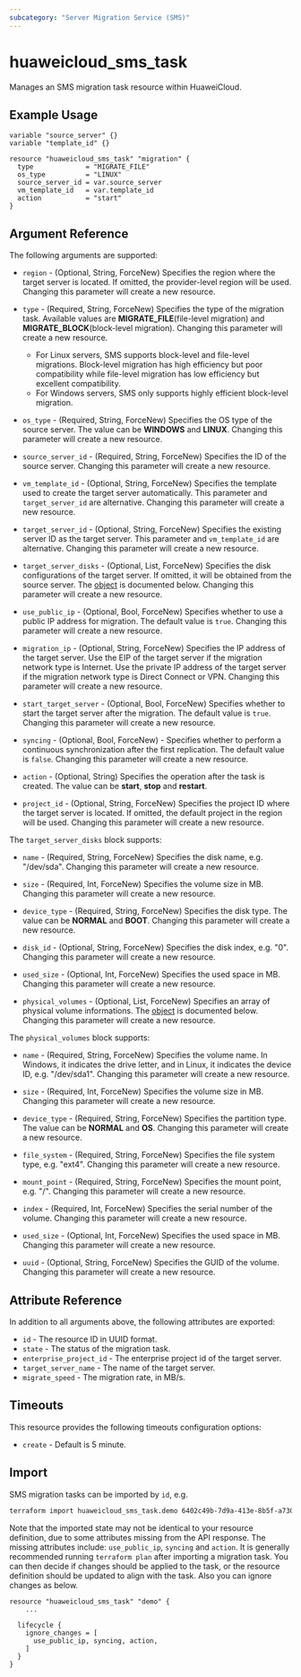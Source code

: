 ```yaml
---
subcategory: "Server Migration Service (SMS)"
---
```


# huaweicloud_sms_task

Manages an SMS migration task resource within HuaweiCloud.

## Example Usage

```hcl
variable "source_server" {}
variable "template_id" {}

resource "huaweicloud_sms_task" "migration" {
  type             = "MIGRATE_FILE"
  os_type          = "LINUX"
  source_server_id = var.source_server
  vm_template_id   = var.template_id
  action           = "start"
}
```

## Argument Reference

The following arguments are supported:

* `region` - (Optional, String, ForceNew) Specifies the region where the target server is located.
  If omitted, the provider-level region will be used. Changing this parameter will create a new resource.

* `type` - (Required, String, ForceNew) Specifies the type of the migration task. Available values are
  **MIGRATE_FILE**(file-level migration) and **MIGRATE_BLOCK**(block-level migration).
  Changing this parameter will create a new resource.

  + For Linux servers, SMS supports block-level and file-level migrations. Block-level migration has
    high efficiency but poor compatibility while file-level migration has low efficiency but excellent compatibility.
  + For Windows servers, SMS only supports highly efficient block-level migration.

* `os_type` - (Required, String, ForceNew) Specifies the OS type of the source server. The value can be **WINDOWS** and **LINUX**.
  Changing this parameter will create a new resource.

* `source_server_id` - (Required, String, ForceNew) Specifies the ID of the source server.
  Changing this parameter will create a new resource.

* `vm_template_id` - (Optional, String, ForceNew) Specifies the template used to create the target server automatically.
   This parameter and `target_server_id` are alternative. Changing this parameter will create a new resource.

* `target_server_id` - (Optional, String, ForceNew) Specifies the existing server ID as the target server.
   This parameter and `vm_template_id` are alternative. Changing this parameter will create a new resource.

* `target_server_disks` - (Optional, List, ForceNew) Specifies the disk configurations of the target server.
  If omitted, it will be obtained from the source server. The [object](#target_server_disks_object)
  is documented below. Changing this parameter will create a new resource.

* `use_public_ip` - (Optional, Bool, ForceNew) Specifies whether to use a public IP address for migration.
  The default value is `true`. Changing this parameter will create a new resource.

* `migration_ip` - (Optional, String, ForceNew) Specifies the IP address of the target server.
  Use the EIP of the target server if the migration network type is Internet.
  Use the private IP address of the target server if the migration network type is Direct Connect or VPN.
  Changing this parameter will create a new resource.

* `start_target_server` - (Optional, Bool, ForceNew) Specifies whether to start the target server after the migration.
  The default value is `true`. Changing this parameter will create a new resource.

* `syncing` - (Optional, Bool, ForceNew) - Specifies whether to perform a continuous synchronization after the first replication.
  The default value is `false`. Changing this parameter will create a new resource.

* `action` - (Optional, String) Specifies the operation after the task is created.
  The value can be **start**, **stop** and **restart**.

* `project_id` - (Optional, String, ForceNew) Specifies the project ID where the target server is located.
  If omitted, the default project in the region will be used. Changing this parameter will create a new resource.

<a name="target_server_disks_object"></a>
The `target_server_disks` block supports:

* `name` - (Required, String, ForceNew) Specifies the disk name, e.g. "/dev/sda".
  Changing this parameter will create a new resource.

* `size` - (Required, Int, ForceNew) Specifies the volume size in MB. Changing this parameter will create a new resource.

* `device_type` - (Required, String, ForceNew) Specifies the disk type. The value can be **NORMAL** and **BOOT**.
  Changing this parameter will create a new resource.

* `disk_id` - (Optional, String, ForceNew) Specifies the disk index, e.g. "0".
  Changing this parameter will create a new resource.

* `used_size` - (Optional, Int, ForceNew) Specifies the used space in MB. Changing this parameter will create a new resource.

* `physical_volumes` - (Optional, List, ForceNew) Specifies an array of physical volume informations.
  The [object](#physical_volumes_object) is documented below. Changing this parameter will create a new resource.

<a name="physical_volumes_object"></a>
The `physical_volumes` block supports:

* `name` - (Required, String, ForceNew) Specifies the volume name. In Windows, it indicates the drive letter,
  and in Linux, it indicates the device ID, e.g. "/dev/sda1".
  Changing this parameter will create a new resource.

* `size` - (Required, Int, ForceNew) Specifies the volume size in MB. Changing this parameter will create a new resource.

* `device_type` - (Required, String, ForceNew) Specifies the partition type. The value can be **NORMAL** and **OS**.
  Changing this parameter will create a new resource.

* `file_system` - (Required, String, ForceNew) Specifies the file system type, e.g. "ext4".
  Changing this parameter will create a new resource.

* `mount_point` - (Required, String, ForceNew) Specifies the mount point, e.g. "/".
  Changing this parameter will create a new resource.

* `index` - (Required, Int, ForceNew) Specifies the serial number of the volume.
  Changing this parameter will create a new resource.

* `used_size` - (Optional, Int, ForceNew) Specifies the used space in MB.
  Changing this parameter will create a new resource.

* `uuid` - (Optional, String, ForceNew) Specifies the GUID of the volume.
  Changing this parameter will create a new resource.

## Attribute Reference

In addition to all arguments above, the following attributes are exported:

* `id` - The resource ID in UUID format.
* `state` - The status of the migration task.
* `enterprise_project_id` - The enterprise project id of the target server.
* `target_server_name` - The name of the target server.
* `migrate_speed` - The migration rate, in MB/s.

## Timeouts

This resource provides the following timeouts configuration options:

* `create` - Default is 5 minute.

## Import

SMS migration tasks can be imported by `id`, e.g.

```sh
terraform import huaweicloud_sms_task.demo 6402c49b-7d9a-413e-8b5f-a7307f7d5679
```

Note that the imported state may not be identical to your resource definition, due to some attributes missing from the
API response. The missing attributes include: `use_public_ip`, `syncing` and `action`.
It is generally recommended running `terraform plan` after importing a migration task.
You can then decide if changes should be applied to the task, or the resource definition should be
updated to align with the task. Also you can ignore changes as below.

```
resource "huaweicloud_sms_task" "demo" {
    ...

  lifecycle {
    ignore_changes = [
      use_public_ip, syncing, action,
    ]
  }
}
```
